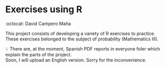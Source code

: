 # Exercises using R
:octocat: David Campero Maña  

This project consists of developing a variety of R exercises to practice. These exercises belonged to the subject of probability (Mathematics III). 

:bulb: There are, at the moment, Spanish PDF reports in everyone foler which explain the parts of the project.  
Soon, I will upload an English version. Sorry for the inconvenience. 
